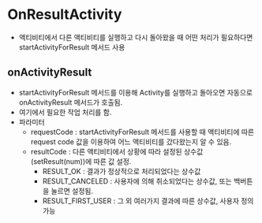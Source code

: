 # OnResultActivity
- 액티비티에서 다른 액티비티를 실행하고 다시 돌아왔을 때 어떤 처리가 필요하다면 startActivityForResult 메서드 사용

## onActivityResult
- startActivityForResult 메서드를 이용해 Activity를 실행하고 돌아오면 자동으로 onActivityResult 메서드가 호출됨.
- 여기에서 필요한 작업 처리를 함.
- 파라미터
	- requestCode : startActivityForResult 메서드를 사용할 때 액티비티에 따른 request code 값을 이용하여 어느 액티비티를 갔다왔는지 알 수 있음.
	- resultCode : 다른 액티비티에서 상황에 따라 설정된 상수값(setResult(num))에 따른 값 설정.
		- RESULT_OK : 결과가 정상적으로 처리되었다는 상수값
		- RESULT_CANCELED : 사용자에 의해 취소되었다는 상수값, 또는 백버튼을 눌르면 설정됨.
		- RESULT_FIRST_USER : 그 외 여러가지 결과에 따른 상수값, 사용자 정의 가능


 